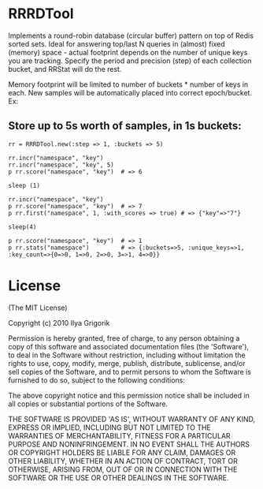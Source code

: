 # RRRDTool

Implements a round-robin database (circular buffer) pattern on top of Redis sorted
sets. Ideal for answering top/last N queries in (almost) fixed (memory) space - actual
footprint depends on the number of unique keys you are tracking. Specify the period
and precision (step) of each collection bucket, and RRStat will do the rest.

Memory footprint will be limited to number of buckets * number of keys in each. New
samples will be automatically placed into correct epoch/bucket. Ex:

## Store up to 5s worth of samples, in 1s buckets:
    rr = RRRDTool.new(:step => 1, :buckets => 5)

    rr.incr("namespace", "key")
    rr.incr("namespace", "key", 5)
    p rr.score("namespace", "key")  # => 6

    sleep (1)

    rr.incr("namespace", "key")
    p rr.score("namespace", "key")  # => 7
    p rr.first("namespace", 1, :with_scores => true) # => {"key"=>"7"}

    sleep(4)

    p rr.score("namespace", "key")  # => 1
    p rr.stats("namespace")         # => {:buckets=>5, :unique_keys=>1, :key_count=>{0=>0, 1=>0, 2=>0, 3=>1, 4=>0}}

# License

(The MIT License)

Copyright (c) 2010 Ilya Grigorik

Permission is hereby granted, free of charge, to any person obtaining
a copy of this software and associated documentation files (the
'Software'), to deal in the Software without restriction, including
without limitation the rights to use, copy, modify, merge, publish,
distribute, sublicense, and/or sell copies of the Software, and to
permit persons to whom the Software is furnished to do so, subject to
the following conditions:

The above copyright notice and this permission notice shall be
included in all copies or substantial portions of the Software.

THE SOFTWARE IS PROVIDED 'AS IS', WITHOUT WARRANTY OF ANY KIND,
EXPRESS OR IMPLIED, INCLUDING BUT NOT LIMITED TO THE WARRANTIES OF
MERCHANTABILITY, FITNESS FOR A PARTICULAR PURPOSE AND NONINFRINGEMENT.
IN NO EVENT SHALL THE AUTHORS OR COPYRIGHT HOLDERS BE LIABLE FOR ANY
CLAIM, DAMAGES OR OTHER LIABILITY, WHETHER IN AN ACTION OF CONTRACT,
TORT OR OTHERWISE, ARISING FROM, OUT OF OR IN CONNECTION WITH THE
SOFTWARE OR THE USE OR OTHER DEALINGS IN THE SOFTWARE.